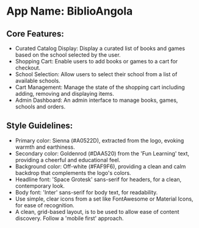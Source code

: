 # **App Name**: BiblioAngola

## Core Features:

- Curated Catalog Display: Display a curated list of books and games based on the school selected by the user.
- Shopping Cart: Enable users to add books or games to a cart for checkout.
- School Selection: Allow users to select their school from a list of available schools.
- Cart Management: Manage the state of the shopping cart including adding, removing and displaying items.
- Admin Dashboard: An admin interface to manage books, games, schools and orders.

## Style Guidelines:

- Primary color: Sienna (#A0522D), extracted from the logo, evoking warmth and earthiness.
- Secondary color: Goldenrod (#DAA520) from the 'Fun Learning' text, providing a cheerful and educational feel.
- Background color: Off-white (#FAF9F6), providing a clean and calm backdrop that complements the logo's colors.
- Headline font: 'Space Grotesk' sans-serif for headers, for a clean, contemporary look.
- Body font: 'Inter' sans-serif for body text, for readability.
- Use simple, clear icons from a set like FontAwesome or Material Icons, for ease of recognition.
- A clean, grid-based layout, is to be used to allow ease of content discovery. Follow a 'mobile first' approach.